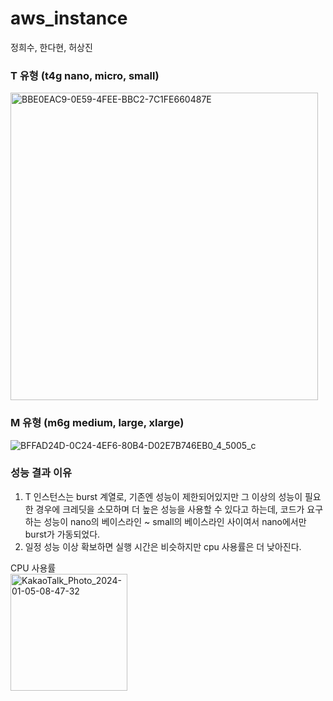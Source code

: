 # aws_instance

정희수, 한다현, 허상진

### T 유형 (t4g nano, micro, small)
<img width="492" alt="BBE0EAC9-0E59-4FEE-BBC2-7C1FE660487E" src="https://github.com/heeeesoo/aws_instance/assets/73633272/19937fb0-2fd2-4e7c-8455-de48cae475c8">
<br/>


### M 유형 (m6g medium, large, xlarge)
![BFFAD24D-0C24-4EF6-80B4-D02E7B746EB0_4_5005_c](https://github.com/heeeesoo/aws_instance/assets/73633272/85b645e8-5857-47ae-bcdd-8b142573cccf)
<br/>


### 성능 결과 이유
1. T 인스턴스는 burst 계열로, 기존엔 성능이 제한되어있지만 그 이상의 성능이 필요한 경우에 크레딧을 소모하며 더 높은 성능을 사용할 수 있다고 하는데, 코드가 요구하는 성능이 nano의 베이스라인 ~ small의 베이스라인 사이여서 nano에서만 burst가 가동되었다. 
2. 일정 성능 이상 확보하면 실행 시간은 비슷하지만 cpu 사용률은 더 낮아진다.

CPU 사용률
<br/>
<img width="187" alt="KakaoTalk_Photo_2024-01-05-08-47-32" src="https://github.com/heeeesoo/aws_instance/assets/73633272/a5000bd6-5387-4400-a515-05cabb1d6599">



<br/>
<br/>


